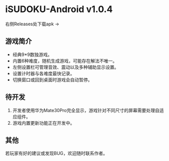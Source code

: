 # iSUDOKU-Android v1.0.4

右侧Releases处下载apk ->

## 游戏简介

- 经典9*9数独游戏。
- 内置6种难度，随机生成游戏，可能存在解法不唯一。
- 左侧设置栏可管理音效、震动以及多种辅助显示设置。
- 设置计时器与各难度最快记录。
- 切换窗口或回到桌面时游戏会自动暂停。

## 待开发

1. 开发者使用华为Mate30Pro完全显示，游戏针对不同尺寸的屏幕需要处理自适应组件。
2. 游戏内置更新功能正在开发中。

## 其他

若玩家有好的建议或发现BUG，欢迎随时联系作者。